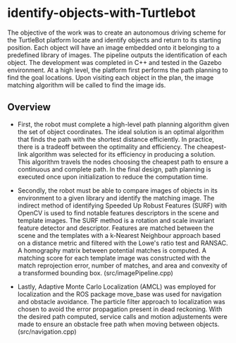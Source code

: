 # identify-objects-with-Turtlebot

The objective of the work was to create an autonomous driving scheme for the TurtleBot platform locate and identify objects and return to its starting position. Each object will have an image embedded onto it belonging to a predefined library of images. The pipeline outputs the identification of each object. The development was completed in C++ and tested in the Gazebo environment. At a high level, the platform first performs the path planning to find the goal locations. Upon visiting each object in the plan, the image matching algorithm will be called to find the image ids.

## Overview

* First, the robot must complete a high-level path planning algorithm given the set of object coordinates. The ideal solution is an optimal algorithm that finds the path with the shortest distance efficiently. In practice, there is a tradeoff between the optimality and efficiency. The cheapest-link algorithm was selected for its efficiency in producing a solution. This algorithm travels the nodes choosing the cheapest path to ensure a continuous and complete path. In the final design, path planning is executed once upon initialization to reduce the computation time.

* Secondly, the robot must be able to compare images of objects in its environment to a given library and identify the matching image. The indirect method of identifying Speeded Up Robust Features (SURF) with OpenCV is used to find notable features descriptors in the scene and template images. The SURF method is a rotation and scale invariant feature detector and descriptor. Features are matched between the scene and the templates with a k-Nearest Neighbour approach based on a distance metric and filtered with the Lowe's ratio test and RANSAC. A homography matrix between potential matches is computed. A matching score for each template image was constructed with the match reprojection error, number of matches, and area and convexity of a transformed bounding box. (src/imagePipeline.cpp)

* Lastly, Adaptive Monte Carlo Localization (AMCL) was employed for localization and the ROS package move_base was used for navigation and obstacle avoidance. The particle filter approach to localization was chosen to avoid the error propagation present in dead reckoning. With the desired path computed, service calls and motion adjustements were made to ensure an obstacle free path when moving between objects. (src/navigation.cpp)
